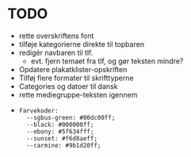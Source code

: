 # TODO

- rette overskriftens font
- tilføje kategorierne direkte til topbaren
- redigér navbaren til tlf.
  - evt. fjern temaet fra tlf, og gør teksten mindre?
- Opdatere plakatklister-opskriften
- Tilføj flere formater til skrifttyperne
- Categories og datoer til dansk 
- rette mediegruppe-teksten igennem
-     Farvekoder: 
        --sgbus-green: #00dc00ff;
        --black: #000000ff;
        --ebony: #5f634fff;
        --sunset: #f6d8aeff;
        --carmine: #9b1d20ff;
